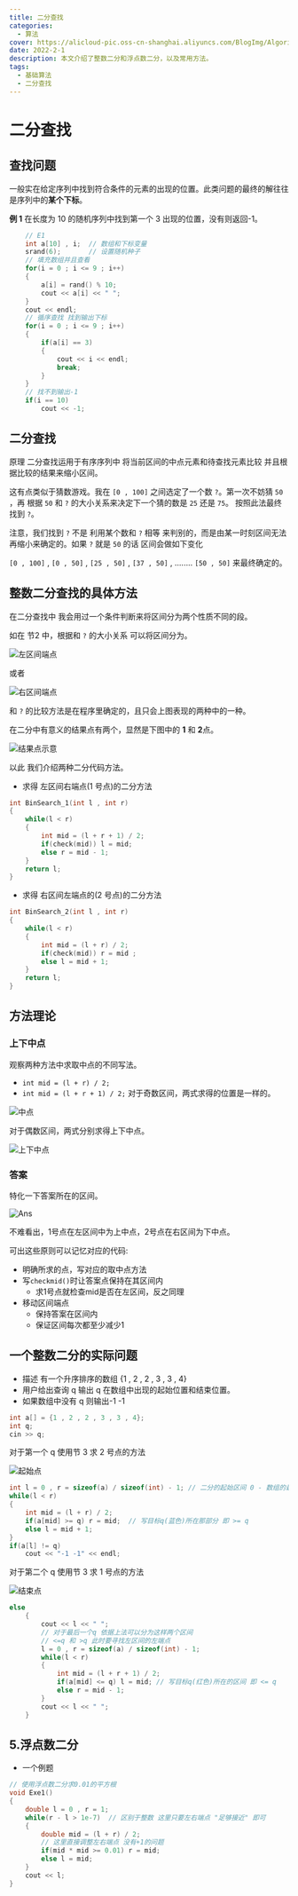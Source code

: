 ```yaml
---
title: 二分查找
categories:
  - 算法
cover: https://alicloud-pic.oss-cn-shanghai.aliyuncs.com/BlogImg/Algorithm/%E4%BA%8C%E5%88%86%E6%9F%A5%E6%89%BE/%E5%B0%81%E9%9D%A2.png
date: 2022-2-1
description: 本文介绍了整数二分和浮点数二分，以及常用方法。
tags:
  - 基础算法
  - 二分查找
---
```


# 二分查找

## 查找问题

一般实在给定序列中找到符合条件的元素的出现的位置。此类问题的最终的解往往是序列中的**某个下标**。

**例 1** 在长度为 10 的随机序列中找到第一个 3 出现的位置，没有则返回-1。

```c++
    // E1
    int a[10] , i;  // 数组和下标变量
    srand(6);       // 设置随机种子
    // 填充数组并且查看
    for(i = 0 ; i <= 9 ; i++)
    {
        a[i] = rand() % 10;
        cout << a[i] << " ";
    }
    cout << endl;
    // 循序查找 找到输出下标
    for(i = 0 ; i <= 9 ; i++)
    {
        if(a[i] == 3)
        {
            cout << i << endl;
            break;
        }
    }
    // 找不到输出-1
    if(i == 10)
        cout << -1;
```

## 二分查找

原理 二分查找运用于有序序列中 将当前区间的中点元素和待查找元素比较 并且根据比较的结果来缩小区间。

这有点类似于猜数游戏。我在 `[0 , 100]` 之间选定了一个数 `?`。第一次不妨猜 `50` ，再 根据 `50` 和 `?` 的大小关系来决定下一个猜的数是 `25` 还是 `75`。 按照此法最终找到 `?`。

注意，我们找到 `?` 不是 利用某个数和 `?` 相等 来判别的，而是由某一时刻区间无法再缩小来确定的。如果 `?` 就是 `50` 的话 区间会做如下变化

`[0 , 100]` , `[0 , 50]` , `[25 , 50]` , `[37 , 50]` , ........ `[50 , 50]` 来最终确定的。

## 整数二分查找的具体方法

在二分查找中 我会用过一个条件判断来将区间分为两个性质不同的段。

如在 节2 中，根据和 `?` 的大小关系 可以将区间分为。

![左区间端点](https://alicloud-pic.oss-cn-shanghai.aliyuncs.com/BlogImg/Algorithm/%E4%BA%8C%E5%88%86%E6%9F%A5%E6%89%BE/%E5%B7%A6%E5%8C%BA%E9%97%B4%E7%AB%AF%E7%82%B9.png)

或者

![右区间端点](https://alicloud-pic.oss-cn-shanghai.aliyuncs.com/BlogImg/Algorithm/%E4%BA%8C%E5%88%86%E6%9F%A5%E6%89%BE/%E5%8F%B3%E5%8C%BA%E9%97%B4%E7%AB%AF%E7%82%B9.png)

和 `?` 的比较方法是在程序里确定的，且只会上图表现的两种中的一种。

在二分中有意义的结果点有两个，显然是下图中的 **1** 和 **2**点。

![结果点示意](https://alicloud-pic.oss-cn-shanghai.aliyuncs.com/BlogImg/Algorithm/%E4%BA%8C%E5%88%86%E6%9F%A5%E6%89%BE/%E7%BB%93%E6%9E%9C%E7%82%B9%E7%A4%BA%E6%84%8F.png)

以此 我们介绍两种二分代码方法。

- 求得 左区间右端点(1 号点)的二分方法

```c++
int BinSearch_1(int l , int r)
{
    while(l < r)
    {
        int mid = (l + r + 1) / 2;
        if(check(mid)) l = mid;
        else r = mid - 1;
    }
    return l;
}
```

- 求得 右区间左端点的(2 号点)的二分方法

```c++
int BinSearch_2(int l , int r)
{
    while(l < r)
    {
        int mid = (l + r) / 2;
        if(check(mid)) r = mid ;
        else l = mid + 1;
    }
    return l;
}
```

## 方法理论

### 上下中点

观察两种方法中求取中点的不同写法。
+ `int mid = (l + r) / 2;`
+ `int mid = (l + r + 1) / 2;`
对于奇数区间，两式求得的位置是一样的。

![中点](https://alicloud-pic.oss-cn-shanghai.aliyuncs.com/BlogImg/Algorithm/%E4%BA%8C%E5%88%86%E6%9F%A5%E6%89%BE/BinSearch_MidPoints_2.png)

对于偶数区间，两式分别求得上下中点。

![上下中点](https://alicloud-pic.oss-cn-shanghai.aliyuncs.com/BlogImg/Algorithm/%E4%BA%8C%E5%88%86%E6%9F%A5%E6%89%BE/BinSearch_MidPoints_1.png)

### 答案

特化一下答案所在的区间。

![Ans](https://alicloud-pic.oss-cn-shanghai.aliyuncs.com/BlogImg/Algorithm/%E4%BA%8C%E5%88%86%E6%9F%A5%E6%89%BE/BinSearch_Ans.png)

不难看出，1号点在左区间中为上中点，2号点在右区间为下中点。

可出这些原则可以记忆对应的代码:
+ 明确所求的点，写对应的取中点方法
+ 写`checkmid()`时让答案点保持在其区间内
	+ 求1号点就检查mid是否在左区间，反之同理
+ 移动区间端点
	+ 保持答案在区间内
	+ 保证区间每次都至少减少1


## 一个整数二分的实际问题

- 描述 有一个升序排序的数组 {1 , 2 , 2 , 3 , 3 , 4}
- 用户给出查询 q 输出 q 在数组中出现的起始位置和结束位置。
- 如果数组中没有 q 则输出-1 -1

```c++
int a[] = {1 , 2 , 2 , 3 , 3 , 4};
int q;
cin >> q;
```

对于第一个 q 使用节 3 求 2 号点的方法

![起始点](https://alicloud-pic.oss-cn-shanghai.aliyuncs.com/BlogImg/Algorithm/%E4%BA%8C%E5%88%86%E6%9F%A5%E6%89%BE/%E8%B5%B7%E5%A7%8B%E7%82%B9.png)

```c++
int l = 0 , r = sizeof(a) / sizeof(int) - 1; // 二分的起始区间 0 - 数组的最后一个下标
while(l < r)
{
    int mid = (l + r) / 2;
    if(a[mid] >= q) r = mid;  // 写目标q(蓝色)所在那部分 即 >= q
    else l = mid + 1;
}
if(a[l] != q)
	cout << "-1 -1" << endl;
```

对于第二个 q 使用节 3 求 1 号点的方法

![结束点](https://alicloud-pic.oss-cn-shanghai.aliyuncs.com/BlogImg/Algorithm/%E4%BA%8C%E5%88%86%E6%9F%A5%E6%89%BE/%E7%BB%93%E6%9D%9F%E7%82%B9.png)

```c++
else
    {
        cout << l << " ";
        // 对于最后一个q 依据上法可以分为这样两个区间
        // <=q 和 >q 此时要寻找左区间的左端点
        l = 0 , r = sizeof(a) / sizeof(int) - 1;
        while(l < r)
        {
            int mid = (l + r + 1) / 2;
            if(a[mid] <= q) l = mid; // 写目标q(红色)所在的区间 即 <= q
            else r = mid - 1;
        }
        cout << l << " ";
    }
```

## 5.浮点数二分

- 一个例题

```C++
// 使用浮点数二分求0.01的平方根
void Exe1()
{
    double l = 0 , r = 1;
    while(r - l > 1e-7)  // 区别于整数 这里只要左右端点 "足够接近" 即可
    {
        double mid = (l + r) / 2;
        // 这里直接调整左右端点 没有+1的问题
        if(mid * mid >= 0.01) r = mid;
        else l = mid;
    }
    cout << l;
}

```
